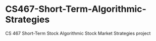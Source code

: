 # CS467-Short-Term-Algorithmic-Strategies
CS 467 Short-Term Stock Algorithmic Stock Market Strategies project
